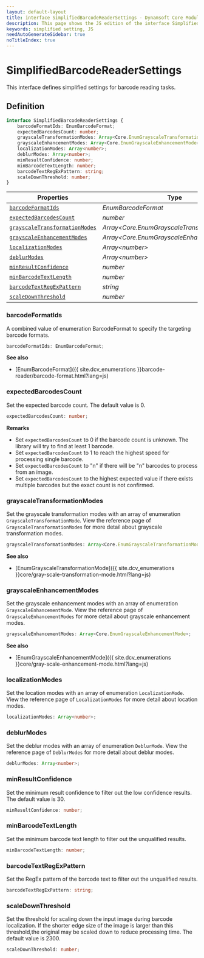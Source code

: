 ```yaml
---
layout: default-layout
title: interface SimplifiedBarcodeReaderSettings - Dynamsoft Core Module JS Edition API Reference
description: This page shows the JS edition of the interface SimplifiedBarcodeReaderSettings in Dynamsoft DBR Module.
keywords: simplified setting, JS
needAutoGenerateSidebar: true
noTitleIndex: true
---
```


# SimplifiedBarcodeReaderSettings

This interface defines simplified settings for barcode reading tasks.

## Definition

```typescript
interface SimplifiedBarcodeReaderSettings {
    barcodeFormatIds: EnumBarcodeFormat;
    expectedBarcodesCount: number;
    grayscaleTransformationModes: Array<Core.EnumGrayscaleTransformationMode>;
    grayscaleEnhancementModes: Array<Core.EnumGrayscaleEnhancementMode>; 
    localizationModes: Array<number>;
    deblurModes: Array<number>;
    minResultConfidence: number;
    minBarcodeTextLength: number;
    barcodeTextRegExPattern: string;
    scaleDownThreshold: number;
}
```

| Properties               | Type |
|----------------------|-------------|
| [`barcodeFormatIds`](#barcodeformatids) | *EnumBarcodeFormat* |
| [`expectedBarcodesCount`](#expectedbarcodescount) | *number* |
| [`grayscaleTransformationModes`](#grayscaletransformationmodes) | *Array\<Core.EnumGrayscaleTransformationMode>* |
| [`grayscaleEnhancementModes`](#grayscaleenhancementmodes) | *Array\<Core.EnumGrayscaleEnhancementMode>* |
| [`localizationModes`](#localizationmodes) | *Array\<number>* |
| [`deblurModes`](#deblurmodes) | *Array\<number>* |
| [`minResultConfidence`](#minresultconfidence) | *number* |
| [`minBarcodeTextLength`](#minbarcodetextlength) | *number* |
| [`barcodeTextRegExPattern`](#barcodetextregexpattern) | *string* |
| [`scaleDownThreshold`](#scaledownthreshold) | *number* |

### barcodeFormatIds

A combined value of enumeration BarcodeFormat to specify the targeting barcode formats.

```typescript
barcodeFormatIds: EnumBarcodeFormat;
```

**See also**

* [EnumBarcodeFormat]({{ site.dcv_enumerations }}barcode-reader/barcode-format.html?lang=js)

### expectedBarcodesCount

Set the expected barcode count. The default value is 0.

```typescript
expectedBarcodesCount: number;
```

**Remarks**

* Set `expectedBarcodesCount` to 0 if the barcode count is unknown. The library will try to find at least 1 barcode.
* Set `expectedBarcodesCount` to 1 to reach the highest speed for processing single barcode.
* Set `expectedBarcodesCount` to "n" if there will be "n" barcodes to process from an image.
* Set `expectedBarcodesCount` to the highest expected value if there exists multiple barcodes but the exact count is not confirmed.

### grayscaleTransformationModes

Set the grayscale transformation modes with an array of enumeration `GrayscaleTransformationMode`. View the reference page of `GrayscaleTransformationModes` for more detail about grayscale transformation modes.

```typescript
grayscaleTransformationModes: Array<Core.EnumGrayscaleTransformationMode>;
```

**See also**

* [EnumGrayscaleTransformationMode]({{ site.dcv_enumerations }}core/gray-scale-transformation-mode.html?lang=js)

### grayscaleEnhancementModes

Set the grayscale enhancement modes with an array of enumeration `GrayscaleEnhancementMode`. View the reference page of `GrayscaleEnhancementModes` for more detail about grayscale enhancement modes.

```typescript
grayscaleEnhancementModes: Array<Core.EnumGrayscaleEnhancementMode>; 
```

**See also**

* [EnumGrayscaleEnhancementMode]({{ site.dcv_enumerations }}core/gray-scale-enhancement-mode.html?lang=js)

### localizationModes

Set the location modes with an array of enumeration `LocalizationMode`. View the reference page of `LocalizationModes` for more detail about location modes.

```typescript
localizationModes: Array<number>;
```

### deblurModes

Set the deblur modes with an array of enumeration `DeblurMode`. View the reference page of `DeblurModes` for more detail about deblur modes.

```typescript
deblurModes: Array<number>;
```

### minResultConfidence

Set the minimum result confidence to filter out the low confidence results. The default value is 30.

```typescript
minResultConfidence: number;
```

### minBarcodeTextLength

Set the minimum barcode text length to filter out the unqualified results.

```typescript
minBarcodeTextLength: number;
```

### barcodeTextRegExPattern

Set the RegEx pattern of the barcode text to filter out the unqualified results.

```typescript
barcodeTextRegExPattern: string;
```

### scaleDownThreshold

Set the threshold for scaling down the input image during barcode localization. If the shorter edge size of the image is larger than this threshold,the original may be scaled down to reduce processing time. The default value is 2300.

```typescript
scaleDownThreshold: number;
```